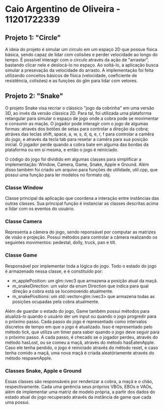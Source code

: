 # Caio Argentino de Oliveira - 11201722339

## Projeto 1: "Circle"

A ideia do projeto é simular um circulo em um espaço 2D que possue física básica,
sendo capaz de lidar com colisões e perder velocidade ao longo do tempo. É possível interagir com o circulo através da
ação de "arrastar", bastando clicar nele e deslocá-lo no espaço. Ao soltá-lo, a aplicação busca simular a presevação da
velocidade do arrasto. A implementação foi feita utilizando conceitos básicos de física (velocidade, coeficiente de
resistência, colisões) e as funções do glm para lidar com vetores.

## Projeto 2: "Snake"

O projeto Snake visa recriar o clássico "jogo da cobrinha" em uma versão 3D, ao invés da versão clássica 2D. Para tal,
foi utilizada uma plataforma retangular para simular o espaço de jogo onde a cobra pode se movimentar e consumir as
maçãs. O jogador pode interagir com o jogo de algumas formas: através dos botões de setas para controlar a direção da cobra;
atráves das teclas shift, space, a, w, s, d, q, e, r, f para controlar a camêra do jogo, e através da tecla tab para
resetar a camêra para sua posição inicial. O jogador perde quando a cobra bate em alguma das bordas da plataforma ou
em si mesma, e então o jogo é reiniciado.

O código do jogo foi dividido em algumas classes para simplificar a implementação: Window, Camera, Game, Snake, Apple e Ground.
Além disso também foi criado um arquivo para funções de utilidade, util.cpp, que possui uma função para ler modelos no formato obj.

### Classe Window

Classe principal da aplicação que coordena a interação entre instâncias das outras classes. Sua principal função é instanciar
as classes descritas acima e lidar com os eventos do usuário.

### Classe Camera

Representa a câmera do jogo, sendo reponsável por computar as matrizes de visão e projeção. Possui métodos para controlar
a câmera realizando os seguintes movimentos: pedestal, dolly, truck, pan e tilt.

### Classe Game

Responsável por implementar toda a lógica do jogo. Todo o estado do jogo é armazenado nessa classe, e é constituído por:

- m_applePosition: um glm::ivec3 que armazena a posição atual da maçã.
- m_snakeDirection: um valor da enum Direction que indica para qual direção a cobra está se locomovendo atualmente.
- m_snakePositions: um std::vector\<glm::ivec3\> que armazena todas as posições ocupadas pela cobra atualmente.

Além de guardar o estado do jogo, Game também possui métodos para atualizá-lo quando o usuário der um input
ou quando o jogo progredir para o próximo passo. Cada passo do jogo é representado como intervalos discretos de tempo
em que o jogo é atualizado. Isso é representado pelo método tick, que utiliza um timer para saber quando o jogo deve
seguir para o próximo passo. A cada passo, é checado se o jogador perdeu, através do método hasLost, ou se comeu a maçã,
através do método hasEatenApple. Caso ele tenha perdido, o jogo é reiniciado através do método reset, e caso tenha comido
a maçã, uma nova maçã é criada aleatóriamente através do método respawnApple.

### Classes Snake, Apple e Ground

Essas classes são responsáveis por renderizar a cobra, a maçã e o chão, respectivamente. Cada uma gerência seus próprios
VBOs, EBOs e VAOs, além de implementar uma matriz de modelo própria, a partir dos dados do estado atual do jogo recuperado
através da instância de game que cada uma possui.
